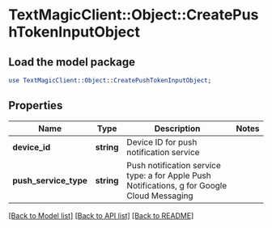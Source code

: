 # TextMagicClient::Object::CreatePushTokenInputObject

## Load the model package
```perl
use TextMagicClient::Object::CreatePushTokenInputObject;
```

## Properties
Name | Type | Description | Notes
------------ | ------------- | ------------- | -------------
**device_id** | **string** | Device ID for push notification service | 
**push_service_type** | **string** | Push notification service type: a for Apple Push Notifications, g for Google Cloud Messaging | 

[[Back to Model list]](../README.md#documentation-for-models) [[Back to API list]](../README.md#documentation-for-api-endpoints) [[Back to README]](../README.md)


